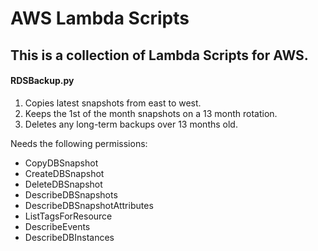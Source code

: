 # AWS Lambda Scripts
## This is a collection of Lambda Scripts for AWS.

#### RDSBackup.py
1. Copies latest snapshots from east to west.
2. Keeps the 1st of the month snapshots on a 13 month rotation.
3. Deletes any long-term backups over 13 months old.

Needs the following permissions:
- CopyDBSnapshot
- CreateDBSnapshot
- DeleteDBSnapshot
- DescribeDBSnapshots
- DescribeDBSnapshotAttributes
- ListTagsForResource
- DescribeEvents
- DescribeDBInstances
